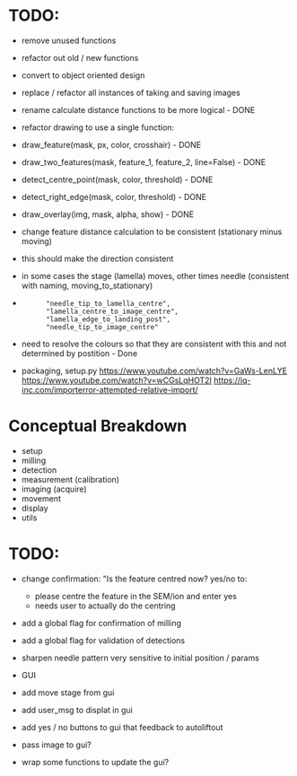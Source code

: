 # TODO:

- remove unused functions
- refactor out old / new functions
- convert to object oriented design

- replace / refactor all instances of taking and saving images
- rename calculate distance functions to be more logical - DONE

- refactor drawing to use a single function:
- draw_feature(mask, px, color, crosshair) - DONE
- draw_two_features(mask, feature_1, feature_2, line=False) - DONE
- detect_centre_point(mask, color, threshold) - DONE
- detect_right_edge(mask, color, threshold) - DONE
- draw_overlay(img, mask, alpha, show) - DONE


- change feature distance calculation to be consistent (stationary minus moving)
-   this should make the direction consistent
-   in some cases the stage (lamella) moves, other times needle (consistent with naming, moving_to_stationary)
-           "needle_tip_to_lamella_centre",
            "lamella_centre_to_image_centre",
            "lamella_edge_to_landing_post",
            "needle_tip_to_image_centre"
- need to resolve the colours so that they are consistent with this and not determined by postition - Done

- packaging, setup.py
https://www.youtube.com/watch?v=GaWs-LenLYE
https://www.youtube.com/watch?v=wCGsLqHOT2I
https://iq-inc.com/importerror-attempted-relative-import/

# Conceptual Breakdown

- setup
- milling
- detection
- measurement (calibration)
- imaging (acquire)
- movement
- display
- utils



# TODO:
- change confirmation: "Is the feature centred now? yes/no to:
    - please centre the feature in the SEM/ion and enter yes
    - needs user to actually do the centring

- add a global flag for confirmation of milling
- add a global flag for validation of detections

- sharpen needle pattern very sensitive to initial position / params

- GUI
-   add move stage from gui
-   add user_msg to displat in gui
-   add yes / no buttons to gui that feedback to autoliftout
-   pass image to gui?

- wrap some functions to update the gui?